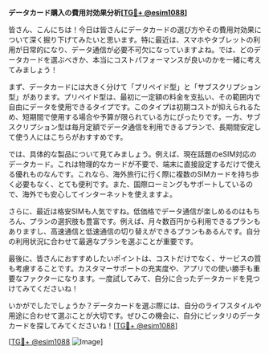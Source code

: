 **データカード購入の費用対効果分析[[TG💪+ @esim1088](https://t.me/s/esim1088)]**

皆さん、こんにちは！今日は皆さんにデータカードの選び方やその費用対効果について深く掘り下げてみたいと思います。特に最近は、スマホやタブレットの利用が日常的になり、データ通信が必要不可欠になっていますよね。では、どのデータカードを選ぶべきか、本当にコストパフォーマンスが良いのかを一緒に考えてみましょう！

まず、データカードには大きく分けて「プリペイド型」と「サブスクリプション型」があります。プリペイド型は、最初に一定額の料金を支払い、その範囲内で自由にデータを使用できるタイプです。このタイプは初期コストが抑えられるため、短期間で使用する場合や予算が限られている方にぴったりです。一方、サブスクリプション型は毎月定額でデータ通信を利用できるプランで、長期間安定して使う人にはこちらがおすすめです。

では、具体的な製品について見てみましょう。例えば、現在話題のeSIM対応のデータカード。これは物理的なカードが不要で、端末に直接設定するだけで使える優れものなんです。これなら、海外旅行に行く際に複数のSIMカードを持ち歩く必要もなく、とても便利です。また、国際ローミングもサポートしているので、海外でも安心してインターネットを使えますよ。

さらに、最近は格安SIMも人気ですね。低価格でデータ通信が楽しめるのはもちろん、プランの選択肢も豊富です。例えば、月々数百円から利用できるプランもありますし、高速通信と低速通信の切り替えができるプランもあるんです。自分の利用状況に合わせて最適なプランを選ぶことが重要です。

最後に、皆さんにおすすめしたいポイントは、コストだけでなく、サービスの質も考慮することです。カスタマーサポートの充実度や、アプリでの使い勝手も重要なファクターになります。一度試してみて、自分に合ったデータカードを見つけてみてくださいね！

いかがでしたでしょうか？データカードを選ぶ際には、自分のライフスタイルや用途に合わせて選ぶことが大切です。ぜひこの機会に、自分にピッタリのデータカードを探してみてくださいね！[[TG💪+ @esim1088](https://t.me/s/esim1088)]

[[TG💪+ @esim1088](https://t.me/s/esim1088) ![Image](https://i.postimg.cc/Y0z9fWf4/image.png)]